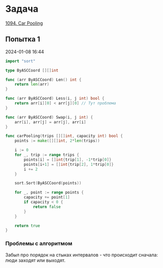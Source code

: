 # Задача

[1094. Car Pooling](https://leetcode.com/problems/car-pooling/)

## Попытка 1
2024-01-08 16:44

```go
import "sort"

type ByASCCoord [][]int

func (arr ByASCCoord) Len() int {
    return len(arr)
}

func (arr ByASCCoord) Less(i, j int) bool {
    return arr[i][0] < arr[j][0] // Тут проблема
}

func (arr ByASCCoord) Swap(i, j int) {
    arr[i], arr[j] = arr[j], arr[i]
}

func carPooling(trips [][]int, capacity int) bool {
    points := make([][]int, 2*len(trips))

    i := 0
    for _, trip := range trips {
        points[i] = []int{trip[1], -1*trip[0]}
        points[i+1] = []int{trip[2], 1*trip[0]}
        i += 2
    }

    sort.Sort(ByASCCoord(points))

    for _, point := range points {
        capacity += point[1]
        if capacity < 0 {
            return false
        }
    }

    return true
}
```

### Проблемы с алгоритмом
Забыл про порядок на стыках интервалов - что происходит сначала: люди заходят или выходят.